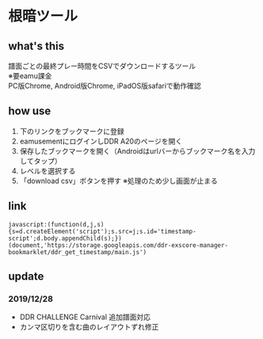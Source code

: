 # 根暗ツール

## what's this
譜面ごとの最終プレー時間をCSVでダウンロードするツール  
※要eamu課金  
PC版Chrome, Android版Chrome, iPadOS版safariで動作確認

## how use

1. 下のリンクをブックマークに登録
1. eamusementにログインしDDR A20のページを開く
1. 保存したブックマークを開く（Androidはurlバーからブックマーク名を入力してタップ）
1. レベルを選択する
1. 「download csv」ボタンを押す ※処理のため少し画面が止まる

## link
`javascript:(function(d,j,s){s=d.createElement('script');s.src=j;s.id='timestamp-script';d.body.appendChild(s);})(document,'https://storage.googleapis.com/ddr-exscore-manager-bookmarklet/ddr_get_timestamp/main.js')`


## update
### 2019/12/28
* DDR CHALLENGE Carnival 追加譜面対応
* カンマ区切りを含む曲のレイアウトずれ修正
